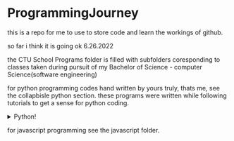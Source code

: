 # ProgrammingJourney

this is a repo for me to use to store code and learn the workings of github.

so far i think it is going ok  6.26.2022

the CTU School Programs folder is filled with subfolders coresponding to classes taken during pursuit of my Bachelor of Science - computer Science(software engineering)

for python programming codes hand written by yours truly, thats me, see the collapbisle python section.  these programs were written while following tutorials to get a sense for python coding.


<details>
    <summary>Python!</summary>

    ## Python programs so far:
    1.Games: All in games folder, then branch into own folders for game files.
        * madlibs - enter the prompts and read out a small madlib!
        * guessing game(computer) - guess a random number generated by the computer!
        * guessing game(user) - give the computer hints to try to guess your number!
        * rock, paper, scissors - play against the computer in RPS!
        * hangman - play a game of hangman using the provided word list!
        * tictactoe - play tictactoe with logic! includes a unbeatable computer palyer using minmax eo ensure it doenst lose.
        * Minesweeper - command line version with selectable board size and number of bombs!
        * Pong - use turtles to paly pong. w/s for left, Up/Down for right.

    2. AI learning
        * BinarySearch - basics showing binary search

</details>


for javascript programming see the javascript folder.